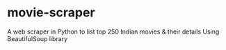 # movie-scraper
A web scraper in Python to list top 250 Indian movies &amp; their details Using BeautifulSoup library
